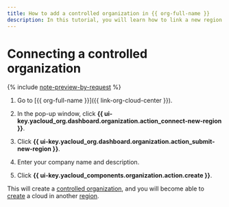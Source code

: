 ```yaml
---
title: How to add a controlled organization in {{ org-full-name }}
description: In this tutorial, you will learn how to link a new region to your organization.
---
```


# Connecting a controlled organization

{% include [note-preview-by-request](../../_includes/note-preview-by-request.md) %}

1. Go to [{{ org-full-name }}]({{ link-org-cloud-center }}).

1. In the pop-up window, click **{{ ui-key.yacloud_org.dashboard.organization.action_connect-new-region }}**.

1. Click **{{ ui-key.yacloud_org.dashboard.organization.action_submit-new-region }}**.

1. Enter your company name and description.

1. Click **{{ ui-key.yacloud_components.organization.action.create }}**.

This will create a [controlled organization](../concepts/controlled-org.md), and you will become able to [create](../../resource-manager/operations/cloud/create-in-another-region.md) a cloud in another [region](../../overview/concepts/region.md).
